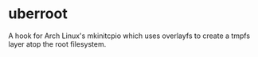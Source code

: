# uberroot
A hook for Arch Linux's mkinitcpio which uses overlayfs to create a tmpfs layer atop the root filesystem.
